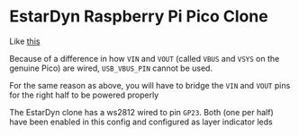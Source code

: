 # EstarDyn Raspberry Pi Pico Clone

Like [this](https://www.aliexpress.us/item/3256803610338545.html)

Because of a difference in how `VIN` and `VOUT` (called `VBUS` and `VSYS` on the genuine Pico) are wired,
`USB_VBUS_PIN` cannot be used.

For the same reason as above, you will have to bridge the `VIN` and `VOUT` pins for the right half to be powered properly

The EstarDyn clone has a ws2812 wired to pin `GP23`. Both (one per half) have been enabled 
in this config and configured as layer indicator leds
